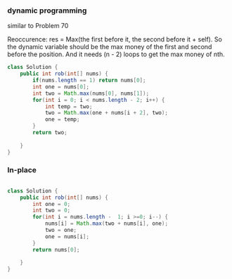 ### dynamic programming

similar to Problem 70

Reoccurence: res = Max(the first before it, the second before it + self). So the dynamic variable should be the max money of the first and second before the position. And it needs (n - 2) loops to get the max money of nth.

```java
class Solution {
    public int rob(int[] nums) {
        if(nums.length == 1) return nums[0];
        int one = nums[0];
        int two = Math.max(nums[0], nums[1]);
        for(int i = 0; i < nums.length - 2; i++) {
            int temp = two;
            two = Math.max(one + nums[i + 2], two);
            one = temp;
        }
        return two;
        
    }
}
```

### In-place

```java

class Solution {
    public int rob(int[] nums) {
        int one = 0;
        int two = 0;
        for(int i = nums.length -  1; i >=0; i--) {
            nums[i] = Math.max(two + nums[i], one);
            two = one;
            one = nums[i];
        }
        return nums[0];
        
    }
}
```

